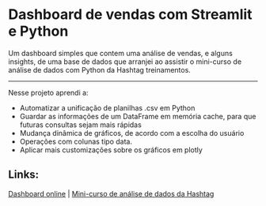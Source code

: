 # Dashboard de vendas com Streamlit e Python

Um dashboard simples que contem uma análise de vendas, e alguns insights, de uma base de dados que arranjei ao assistir o mini-curso de análise de dados com Python da Hashtag treinamentos.

---
Nesse projeto aprendi a:

- Automatizar a unificação de planilhas .csv em Python
- Guardar as informações de um DataFrame em memória cache, para que futuras consultas sejam mais rápidas
- Mudança dinâmica de gráficos, de acordo com a escolha do usuário
- Operações com colunas tipo data.
- Aplicar mais customizações sobre os gráficos em plotly

## Links:

[Dashboard online](https://dashboard-vendas-hashtag-qw8sbyrxurvek2sahe5hry.streamlit.app/) | [Mini-curso de análise de dados da Hashtag](https://www.youtube.com/watch?v=BW9Va5syNC0)
